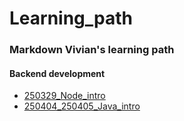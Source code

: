 # Learning_path

### Markdown Vivian's learning path 

#### Backend development
- [250329_Node_intro](https://github.com/Vivianmxmf/Learning_path/tree/main/CS/Learning_Node/Node_intro_1h_250329)
- [250404_250405_Java_intro](https://github.com/Vivianmxmf/Learning_path/tree/main/CS/Learning_Java/Java_beginner_2h_250404)

